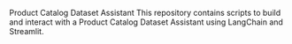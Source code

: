 Product Catalog Dataset Assistant
This repository contains scripts to build and interact with a Product Catalog Dataset Assistant using LangChain and Streamlit.
